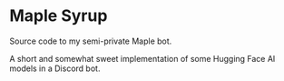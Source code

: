 # Maple Syrup

Source code to my semi-private Maple bot.

A short and somewhat sweet implementation of some Hugging Face AI models in a Discord bot.
